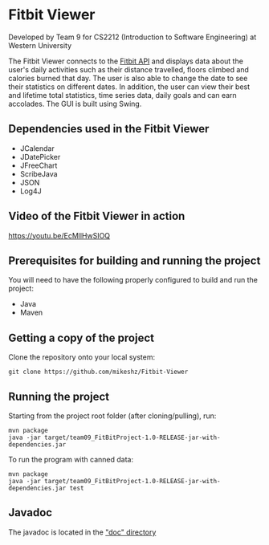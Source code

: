 # Fitbit Viewer

Developed by Team 9 for CS2212 (Introduction to Software Engineering) at Western University

The Fitbit Viewer connects to the [Fitbit API](https://dev.fitbit.com) and displays data about the user's daily activities such as their distance travelled, floors climbed and calories burned that day. The user is also able to change the date to see their statistics on different dates. In addition, the user can view their best and lifetime total statistics, time series data, daily goals and can earn accolades. The GUI is built using Swing.

## Dependencies used in the Fitbit Viewer

* JCalendar
* JDatePicker
* JFreeChart
* ScribeJava
* JSON
* Log4J

## Video of the Fitbit Viewer in action

https://youtu.be/EcMllHwSIOQ

## Prerequisites for building and running the project

You will need to have the following properly configured to build and run the project:
* Java
* Maven

## Getting a copy of the project

Clone the repository onto your local system:

```
git clone https://github.com/mikeshz/Fitbit-Viewer
```

## Running the project

Starting from the project root folder (after cloning/pulling), run:

```
mvn package
java -jar target/team09_FitBitProject-1.0-RELEASE-jar-with-dependencies.jar 
```

To run the program with canned data:

```
mvn package
java -jar target/team09_FitBitProject-1.0-RELEASE-jar-with-dependencies.jar test
```

## Javadoc

The javadoc is located in the ["doc" directory](https://github.com/mikeshz/Fitbit-Viewer/tree/master/doc)
